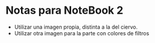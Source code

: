 # Notas para NoteBook 2
* Utilizar una imagen propia, distinta a la del ciervo.
* Utilizar otra imagen para la parte con colores de filtros